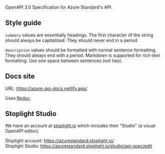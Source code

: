 OpenAPI 3.0 Specification for Azure Standard's API.

## Style guide

`summary` values are essentially headings. The first character of the string should always be capitalized. They should never end in a period.

`description` values should be formatted with normal sentence formatting. They should always end with a period. Markdown is supported for rich-text formatting. Use one space between sentences (not two).

## Docs site

URL: https://azure-api-docs.netlify.app/

Uses [Redoc](https://github.com/Redocly/redoc).

## Stoplight Studio

We have an account at [stoplight.io](https://stoplight.io/) which includes their "Studio" (a visual OpenAPI editor).

Stoplight account: https://azurestandard.stoplight.io/  
Stoplight Studio: https://azurestandard.stoplight.io/studio/api-spec/edit
